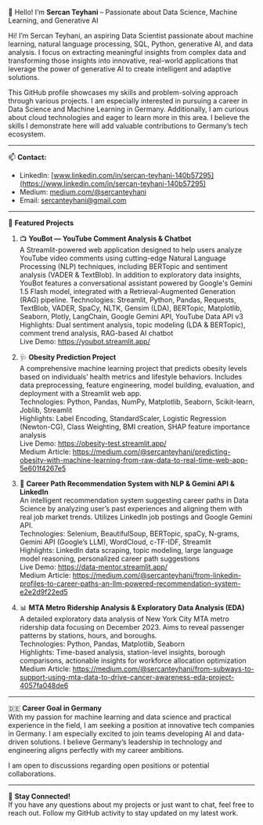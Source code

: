 👋 Hello! I’m **Sercan Teyhani** – Passionate about Data Science, Machine Learning, and Generative AI

Hi! I’m Sercan Teyhani, an aspiring Data Scientist passionate about machine learning, natural language processing, SQL, Python, generative AI, and data analysis. I focus on extracting meaningful insights from complex data and transforming those insights into innovative, real-world applications that leverage the power of generative AI to create intelligent and adaptive solutions.

This GitHub profile showcases my skills and problem-solving approach through various projects. I am especially interested in pursuing a career in Data Science and Machine Learning in Germany. Additionally, I am curious about cloud technologies and eager to learn more in this area. I believe the skills I demonstrate here will add valuable contributions to Germany’s tech ecosystem.


---

📫 **Contact:**  
- LinkedIn: [www.linkedin.com/in/sercan-teyhani-140b57295](https://www.linkedin.com/in/sercan-teyhani-140b57295)  
- Medium: [medium.com/@sercanteyhani](https://medium.com/@sercanteyhani)
- Email: [sercanteyhani@gmail.com](mailto:sercanteyhani@gmail.com)  

---

🚀 **Featured Projects**
1. 📺 **YouBot — YouTube Comment Analysis & Chatbot**  
A Streamlit-powered web application designed to help users analyze YouTube video comments using cutting-edge Natural Language Processing (NLP) techniques, including BERTopic and sentiment analysis (VADER & TextBlob).
In addition to exploratory data insights, YouBot features a conversational assistant powered by Google's Gemini 1.5 Flash model, integrated with a Retrieval-Augmented Generation (RAG) pipeline.
Technologies: Streamlit, Python, Pandas, Requests, TextBlob, VADER, SpaCy, NLTK, Gensim (LDA), BERTopic, Matplotlib, Seaborn, Plotly, LangChain, Google Gemini API, YouTube Data API v3  
Highlights: Dual sentiment analysis, topic modeling (LDA & BERTopic), comment trend analysis, RAG-based AI chatbot  
Live Demo: https://youbot.streamlit.app/

3. 🩺 **Obesity Prediction Project**  
A comprehensive machine learning project that predicts obesity levels based on individuals’ health metrics and lifestyle behaviors. Includes data preprocessing, feature engineering, model building, evaluation, and deployment with a Streamlit web app.  
Technologies: Python, Pandas, NumPy, Matplotlib, Seaborn, Scikit-learn, Joblib, Streamlit  
Highlights: Label Encoding, StandardScaler, Logistic Regression (Newton-CG), Class Weighting, BMI creation, SHAP feature importance analysis  
Live Demo: https://obesity-test.streamlit.app/  
Medium Article: https://medium.com/@sercanteyhani/predicting-obesity-with-machine-learning-from-raw-data-to-real-time-web-app-5e601f4267e5

4. 🧠 **Career Path Recommendation System with NLP & Gemini API & LinkedIn**  
An intelligent recommendation system suggesting career paths in Data Science by analyzing user’s past experiences and aligning them with real job market trends. Utilizes LinkedIn job postings and Google Gemini API.  
Technologies: Selenium, BeautifulSoup, BERTopic, spaCy, N-grams, Gemini API (Google’s LLM), WordCloud, c-TF-IDF, Streamlit  
Highlights: LinkedIn data scraping, topic modeling, large language model reasoning, personalized career path suggestions  
Live Demo: https://data-mentor.streamlit.app/  
Medium Article: https://medium.com/@sercanteyhani/from-linkedin-profiles-to-career-paths-an-llm-powered-recommendation-system-e2e2d9f22ed5

5. 📊 **MTA Metro Ridership Analysis & Exploratory Data Analysis (EDA)**  
A detailed exploratory data analysis of New York City MTA metro ridership data focusing on December 2023. Aims to reveal passenger patterns by stations, hours, and boroughs.  
Technologies: Python, Pandas, Matplotlib, Seaborn  
Highlights: Time-based analysis, station-level insights, borough comparisons, actionable insights for workforce allocation optimization  
Medium Article: https://medium.com/@sercanteyhani/from-subways-to-support-using-mta-data-to-drive-cancer-awareness-eda-project-4057fa048de6

---

🇩🇪 **Career Goal in Germany**  
With my passion for machine learning and data science and practical experience in the field, I am seeking a position at innovative tech companies in Germany. I am especially excited to join teams developing AI and data-driven solutions. I believe Germany’s leadership in technology and engineering aligns perfectly with my career ambitions.

I am open to discussions regarding open positions or potential collaborations.

---

🎉 **Stay Connected!**  
If you have any questions about my projects or just want to chat, feel free to reach out. Follow my GitHub activity to stay updated on my latest work.
